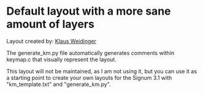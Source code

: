 # Default layout with a more sane amount of layers

Layout created by: [Klaus Weidinger](https://github.com/dunkelziffer)

The generate_km.py file automatically generates comments within keymap.c that visually represent the layout.

This layout will not be maintained, as I am not using it, but you can use it as a starting point to create your own layouts for the Signum 3.1 with "km_template.txt" and "generate_km.py".
